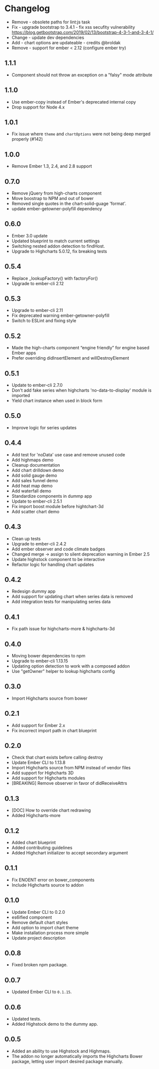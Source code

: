 # Changelog

- Remove - obsolete paths for lint:js task
- Fix - upgrade bootstrap to 3.4.1 - fix xss secufity vulnerability 
  https://blog.getbootstrap.com/2019/02/13/bootstrap-4-3-1-and-3-4-1/ 
- Change - update dev dependencies
- Add - chart options are updateable - credits @broldak 
- Remove - support for ember < 2.12 (configure ember try)

## 1.1.1

- Component should not throw an exception on a "falsy" mode attribute

## 1.1.0

- Use ember-copy instead of Ember's deprecated internal copy
- Drop support for Node 4.x

## 1.0.1

- Fix issue where `theme` and `chartOptions` were not being deep merged properly (#142)

## 1.0.0

- Remove Ember 1.3, 2.4, and 2.8 support

## 0.7.0

- Remove jQuery from high-charts component
- Move boostrap to NPM and out of bower
- Removed single quotes in the chart-solid-guage 'format'.
- update ember-getowner-polyfill dependency

## 0.6.0

- Ember 3.0 update
- Updated blueprint to match current settings
- Switching nested addon detection to findHost.
- Upgrade to Highcharts 5.0.12, fix breaking tests

## 0.5.4

- Replace _lookupFactory() with factoryFor()
- Upgrade to ember-cli 2.12

## 0.5.3

- Upgrade to ember-cli 2.11
- Fix deprecated warning ember-getowner-polyfill
- Switch to ESLint and fixing style

## 0.5.2

- Made the high-charts component “engine friendly” for engine based Ember apps
- Prefer overriding didInsertElement and willDestroyElement

## 0.5.1

- Update to ember-cli 2.7.0
- Don't add fake series when highcharts 'no-data-to-display' module is imported
- Yield chart instance when used in block form

## 0.5.0

- Improve logic for series updates

## 0.4.4

- Add test for 'noData' use case and remove unused code
- Add highmaps demo
- Cleanup documentation
- Add chart drilldown demo
- Add solid gauge demo
- Add sales funnel demo
- Add heat map demo
- Add waterfall demo
- Standardize components in dummp app
- Update to ember-cli 2.5.1
- Fix import boost module before hightchart-3d
- Add scatter chart demo

## 0.4.3

- Clean up tests
- Upgrade to ember-cli 2.4.2
- Add ember observer and code climate badges
- Changed merge -> assign to silent deprecation warning in Ember 2.5
- Update highstock component to be interactive
- Refactor logic for handling chart updates

## 0.4.2

- Redesign dummy app
- Add support for updating chart when series data is removed
- Add integration tests for manipulating series data

## 0.4.1

- Fix path issue for highcharts-more & highcharts-3d

## 0.4.0

- Moving bower dependencies to npm
- Upgrade to ember-cli 1.13.15
- Updating option detection to work with a composed addon
- Use "getOwner" helper to lookup highcharts config

## 0.3.0

- Import Highcharts source from bower

## 0.2.1

- Add support for Ember 2.x
- Fix incorrect import path in chart blueprint

## 0.2.0

- Check that chart exists before calling destroy
- Update Ember CLI to 1.13.8
- Import Highcharts source from NPM instead of vendor files
- Add support for Highcharts 3D
- Add support for Highcharts modules
- [BREAKING] Remove observer in favor of didReceiveAttrs

## 0.1.3

- [DOC] How to override chart redrawing
- Added Highcharts-more

## 0.1.2

- Added chart blueprint
- Added contributing guidelines
- Added Highchart initializer to accept secondary argument

## 0.1.1

- Fix ENOENT error on bower_components
- Include Highcharts source to addon

## 0.1.0

- Update Ember CLI to 0.2.0
- es6ified component
- Remove default chart styles
- Add option to import chart theme
- Make installation process more simple
- Update project description

## 0.0.8

- Fixed broken npm package.

## 0.0.7

- Updated Ember CLI to `0.1.15`.

## 0.0.6

- Updated tests.
- Added Highstock demo to the dummy app.

## 0.0.5

- Added an ability to use Highstock and Highmaps.
- The addon no longer automatically imports the Highcharts Bower package, letting user import desired package manually.
